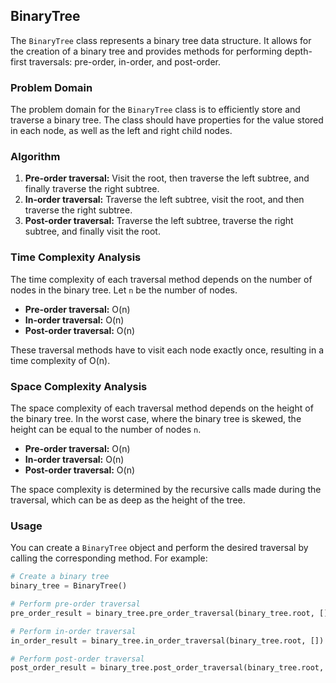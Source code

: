 ## BinaryTree

The `BinaryTree` class represents a binary tree data structure. It allows for the creation of a binary tree and provides methods for performing depth-first traversals: pre-order, in-order, and post-order.

### Problem Domain

The problem domain for the `BinaryTree` class is to efficiently store and traverse a binary tree. The class should have properties for the value stored in each node, as well as the left and right child nodes.

### Algorithm

1. **Pre-order traversal:** Visit the root, then traverse the left subtree, and finally traverse the right subtree.
2. **In-order traversal:** Traverse the left subtree, visit the root, and then traverse the right subtree.
3. **Post-order traversal:** Traverse the left subtree, traverse the right subtree, and finally visit the root.

### Time Complexity Analysis

The time complexity of each traversal method depends on the number of nodes in the binary tree. Let `n` be the number of nodes.

- **Pre-order traversal:** O(n)
- **In-order traversal:** O(n)
- **Post-order traversal:** O(n)

These traversal methods have to visit each node exactly once, resulting in a time complexity of O(n).

### Space Complexity Analysis

The space complexity of each traversal method depends on the height of the binary tree. In the worst case, where the binary tree is skewed, the height can be equal to the number of nodes `n`.

- **Pre-order traversal:** O(n)
- **In-order traversal:** O(n)
- **Post-order traversal:** O(n)

The space complexity is determined by the recursive calls made during the traversal, which can be as deep as the height of the tree.

### Usage

You can create a `BinaryTree` object and perform the desired traversal by calling the corresponding method. For example:

```python
# Create a binary tree
binary_tree = BinaryTree()

# Perform pre-order traversal
pre_order_result = binary_tree.pre_order_traversal(binary_tree.root, [])

# Perform in-order traversal
in_order_result = binary_tree.in_order_traversal(binary_tree.root, [])

# Perform post-order traversal
post_order_result = binary_tree.post_order_traversal(binary_tree.root, [])
